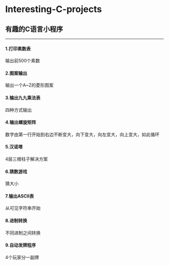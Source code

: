 # Interesting-C-projects
## 有趣的C语言小程序

---
#### 1.打印素数表
输出前500个素数

#### 2.图案输出
输出一个A~Z的菱形图案

#### 3.输出九九乘法表
四种方式输出

#### 4.输出螺旋矩阵
数字由第一行开始到右边不断变大，向下变大，向左变大，向上变大，如此循环

#### 5.汉诺塔
4层三根柱子解决方案

#### 6.猜数游戏
猜大小

#### 7.输出ASCII表
从可见字符串开始

#### 8.进制转换
不同进制之间转换

#### 9.自动发牌程序
4个玩家分一副牌

